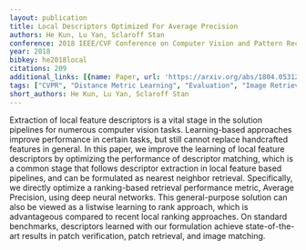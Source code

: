 ```yaml
---
layout: publication
title: Local Descriptors Optimized For Average Precision
authors: He Kun, Lu Yan, Sclaroff Stan
conference: 2018 IEEE/CVF Conference on Computer Vision and Pattern Recognition
year: 2018
bibkey: he2018local
citations: 209
additional_links: [{name: Paper, url: 'https://arxiv.org/abs/1804.05312'}]
tags: ["CVPR", "Distance Metric Learning", "Evaluation", "Image Retrieval"]
short_authors: He Kun, Lu Yan, Sclaroff Stan
---
```

Extraction of local feature descriptors is a vital stage in the solution
pipelines for numerous computer vision tasks. Learning-based approaches improve
performance in certain tasks, but still cannot replace handcrafted features in
general. In this paper, we improve the learning of local feature descriptors by
optimizing the performance of descriptor matching, which is a common stage that
follows descriptor extraction in local feature based pipelines, and can be
formulated as nearest neighbor retrieval. Specifically, we directly optimize a
ranking-based retrieval performance metric, Average Precision, using deep
neural networks. This general-purpose solution can also be viewed as a listwise
learning to rank approach, which is advantageous compared to recent local
ranking approaches. On standard benchmarks, descriptors learned with our
formulation achieve state-of-the-art results in patch verification, patch
retrieval, and image matching.
